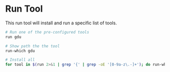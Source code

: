 # Run Tool

This run tool will install and run a specific list of tools.

```bash
# Run one of the pre-configured tools
run gdu

# Show path the the tool
run-which gdu

# Install all
for tool in $(run 2>&1 | grep '{' | grep -oE '[0-9a-z\.-]+'); do run-which "${tool}"; done
```
